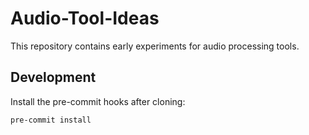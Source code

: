 # Audio-Tool-Ideas

This repository contains early experiments for audio processing tools.

## Development

Install the pre-commit hooks after cloning:

```bash
pre-commit install
```
